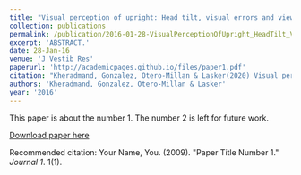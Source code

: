 ```yaml
---
title: "Visual perception of upright: Head tilt, visual errors and viewing eye."
collection: publications
permalink: /publication/2016-01-28-VisualPerceptionOfUpright_HeadTilt_VisualErrorsAndViewingEye_
excerpt: 'ABSTRACT.'
date: 28-Jan-16
venue: 'J Vestib Res'
paperurl: 'http://academicpages.github.io/files/paper1.pdf'
citation: "Kheradmand, Gonzalez, Otero-Millan & Lasker(2020) Visual perception of upright: Head tilt, visual errors and viewing eye.. J Vestib Res. 2016;25(5-6):201-9. "
authors: 'Kheradmand, Gonzalez, Otero-Millan & Lasker'
year: '2016'
---
```

This paper is about the number 1. The number 2 is left for future work.

[Download paper here](http://academicpages.github.io/files/paper1.pdf)

Recommended citation: Your Name, You. (2009). "Paper Title Number 1." <i>Journal 1</i>. 1(1).
